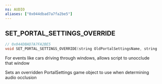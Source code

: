 ```yaml
---
ns: AUDIO
aliases: ["0x044dbad7a7fa2be5"]
---
```

## SET_PORTAL_SETTINGS_OVERRIDE

```c
// 0x044DBAD7A7FA2BE5
void SET_PORTAL_SETTINGS_OVERRIDE(string OldPortalSettingsName, string NewPortalSettingsName);
```

For events like cars driving through windows, allows script to unocclude that window

Sets an overridden PortalSettings game object to use when determining audio occlusion

